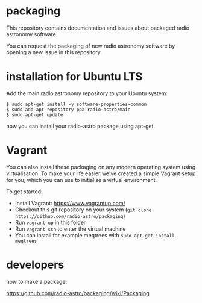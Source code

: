 # packaging
This repository contains documentation and issues about packaged radio astronomy
software. 

You can request the packaging of new radio astronomy software by opening a new issue in this repository.


# installation for Ubuntu LTS

Add the main radio astronomy repository to your Ubuntu system:

    $ sudo apt-get install -y software-properties-common
    $ sudo add-apt-repository ppa:radio-astro/main
    $ sudo apt-get update

now you can install your radio-astro package using apt-get.


# Vagrant

You can also install these packaging on any modern operating system using
virtualisation. To make your life easier we've created a simple Vagrant
setup for you, which you can use to initialise a virtual environment.

To get started:

 * Install Vagrant: https://www.vagrantup.com/
 * Checkout this git repository on your system (`git clone https://github.com/radio-astro/packaging`)
 * Run `vagrant up` in this folder
 * Run `vagrant ssh` to enter the virtual machine
 * You can install for example meqtrees with `sudo apt-get install meqtrees`


# developers

how to make a package:

https://github.com/radio-astro/packaging/wiki/Packaging
